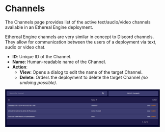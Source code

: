 # Channels
The Channels page provides list of the active text/audio/video channels available in an Ethereal Engine deployment.

Ethereal Engine channels are very similar in concept to Discord channels.  
They allow for communication between the users of a deployment via text, audio or video chat.

- **ID**: Unique ID of the Channel.
- **Name**: Human-readable name of the Channel.
- **Action**:  
  - **View**: Opens a dialog to edit the name of the target Channel.  
  - **Delete**: Orders the deployment to delete the target Channel _(no undoing possible)_.

![](./images/channels.png)

